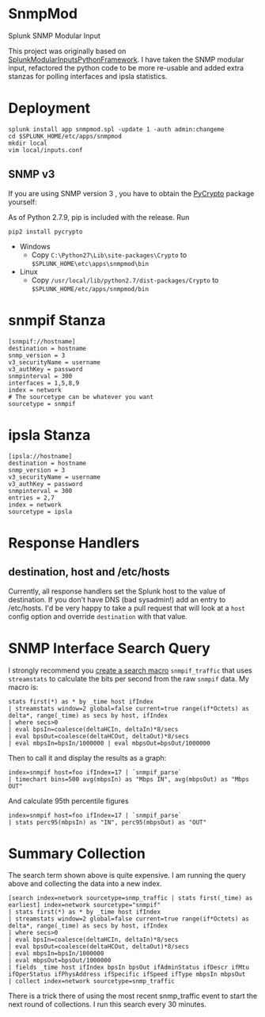 SnmpMod
=======

Splunk SNMP Modular Input

This project was originally based on [SplunkModularInputsPythonFramework](https://github.com/damiendallimore/SplunkModularInputsPythonFramework).
I have taken the SNMP modular input, refactored the python code to be more re-usable and added extra stanzas for polling interfaces and ipsla statistics.

Deployment
==========

    splunk install app snmpmod.spl -update 1 -auth admin:changeme
    cd $SPLUNK_HOME/etc/apps/snmpmod
    mkdir local
    vim local/inputs.conf

SNMP v3
-------
If you are using SNMP version 3 , you have to obtain the [PyCrypto](https://www.dlitz.net/software/pycrypto/) package yourself:

As of Python 2.7.9, pip is included with the release.  Run

    pip2 install pycrypto


* Windows
  * Copy `C:\Python27\Lib\site-packages\Crypto` to `$SPLUNK_HOME\etc\apps\snmpmod\bin`
* Linux
  * Copy `/usr/local/lib/python2.7/dist-packages/Crypto` to `$SPLUNK_HOME/etc/apps/snmpmod/bin`

snmpif Stanza
=============

    [snmpif://hostname]
    destination = hostname
    snmp_version = 3
    v3_securityName = username
    v3_authKey = password
    snmpinterval = 300
    interfaces = 1,5,8,9
    index = network
	# The sourcetype can be whatever you want
    sourcetype = snmpif

ipsla Stanza
============

    [ipsla://hostname]
    destination = hostname
    snmp_version = 3
    v3_securityName = username
    v3_authKey = password
    snmpinterval = 300
    entries = 2,7
    index = network
    sourcetype = ipsla


Response Handlers
=================

destination, host and /etc/hosts
--------------------------------
Currently, all response handlers set the Splunk host to the value of destination.  If you don't have DNS (bad sysadmin!) add an entry to /etc/hosts.  I'd be very happy to take a pull request that will look at a `host` config option and override `destination` with that value.

SNMP Interface Search Query
===========================

I strongly recommend you [create a search macro](http://docs.splunk.com/Documentation/Splunk/latest/Search/Usesearchmacros) `snmpif_traffic` that uses `streamstats` to calculate the bits per second from the raw `snmpif` data. My macro is:

    stats first(*) as * by _time host ifIndex
    | streamstats window=2 global=false current=true range(if*Octets) as delta*, range(_time) as secs by host, ifIndex
    | where secs>0
    | eval bpsIn=coalesce(deltaHCIn, deltaIn)*8/secs
    | eval bpsOut=coalesce(deltaHCOut, deltaOut)*8/secs
    | eval mbpsIn=bpsIn/1000000 | eval mbpsOut=bpsOut/1000000

Then to call it and display the results as a graph:

    index=snmpif host=foo ifIndex=17 | `snmpif_parse`
    | timechart bins=500 avg(mbpsIn) as "Mbps IN", avg(mbpsOut) as "Mbps OUT"

And calculate 95th percentile figures

    index=snmpif host=foo ifIndex=17 | `snmpif_parse`
    | stats perc95(mbpsIn) as "IN", perc95(mbpsOut) as "OUT"

Summary Collection
==================

The search term shown above is quite expensive.  I am running the query above and collecting the data into a new index.

    [search index=network sourcetype=snmp_traffic | stats first(_time) as earliest] index=network sourcetype="snmpif"
    | stats first(*) as * by _time host ifIndex
    | streamstats window=2 global=false current=true range(if*Octets) as delta*, range(_time) as secs by host, ifIndex
    | where secs>0
    | eval bpsIn=coalesce(deltaHCIn, deltaIn)*8/secs
    | eval bpsOut=coalesce(deltaHCOut, deltaOut)*8/secs
    | eval mbpsIn=bpsIn/1000000
    | eval mbpsOut=bpsOut/1000000
    | fields _time host ifIndex bpsIn bpsOut ifAdminStatus ifDescr ifMtu ifOperStatus ifPhysAddress ifSpecific ifSpeed ifType mbpsIn mbpsOut
    | collect index=network sourcetype=snmp_traffic

There is a trick there of using the most recent snmp_traffic event to start the next round of collections.  I run this search every 30 minutes.
